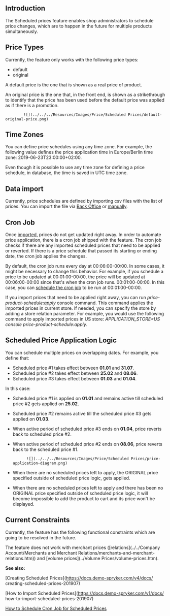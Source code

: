## Introduction

The Scheduled prices feature enables shop administrators to schedule price changes, which are to happen in the future for multiple products simultaneously.

## Price Types

Currently, the feature only works with the following price types:

* default
* original

A default price is the one that is shown as a real price of product.

An original price is the one that, in the front end, is shown as a strikethrough to identify that the price has been used before the default price was applied as if there is a promotion.

            ![](../../../Resources/Images/Price/Scheduled Prices/default-original-price.png)

## Time Zones

You can define price schedules using any time zone. For example, the following value defines the price application time in Europe/Berlin time zone: 2019-06-23T23:00:00+02:00.

Even though it is possible to use any time zone for defining a price schedule, in database, the time is saved in UTC time zone.

## Data import

Currently, price schedules are defined by importing csv files with the list of prices. You can import the file via [Back Office](https://documentation.spryker.com/administration_interface_guide/prices/creating-scheduled-prices-201907.htm) or [manually](https://documentation.spryker.com/tutorials/howtos/feature_howtos/ht-import-scheduled-prices-201907.htm).

## Cron Job

Once [imported](https://documentation.spryker.com/administration_interface_guide/prices/creating-scheduled-prices-201907.htm), prices do not get updated right away. In order to automate price application, there is a cron job shipped with the feature. The cron job checks if there are any imported scheduled prices that need to be applied or reverted. If there is a price schedule that passed its starting or ending date, the cron job applies the changes.

By default, the cron job runs every day at 00:06:00-00:00. In some cases, it might be necessary to change this behavior. For example, if you schedule a price to be updated at 00:01:00-00:00, the price will be updated at 00:06:00-00:00 since that's when the cron job runs. 00:01:00-00:00. In this case, you can [schedule the cron job](https://documentation.spryker.com/tutorials/howtos/feature_howtos/ht-schedule-cron-job-for-scheduled-prices-201907.htm) to be run at 00:01:00-00:00.

If you import prices that need to be applied right away, you can run <var>price-product-schedule:apply</var> console command. This command applies the imported prices in current store. If needed, you can specify the store by adding a store relation parameter. For example, you would use the following command to apply imported prices in US store: <var>APPLICATION_STORE=US console price-product-schedule:apply</var>.

## Scheduled Price Application Logic

You can schedule multiple prices on overlapping dates. For example, you define that:

* Scheduled price #1 takes effect between <b>01.01</b> and <b>31.07</b>.
* Scheduled price #2 takes effect between <b>25.02</b> and <b>08.06</b>.
* Scheduled price #3 takes effect between <b>01.03</b> and <b>01.04</b>.

In this case:

* Scheduled price #1 is applied on <b>01.01</b> and remains active till scheduled price #2 gets applied on <b>25.02</b>.
* Scheduled price #2 remains active till the scheduled price #3 gets applied on <b>01.03</b>.
* When active period of scheduled price #3 ends on <b>01.04</b>, price reverts back to scheduled price #2.
* When active period of scheduled price #2 ends on <b>08.06</b>, price reverts back to the scheduled price #1.

            ![](../../../Resources/Images/Price/Scheduled Prices/price-application-diagram.png)

* When there are no scheduled prices left to apply, the ORIGINAL price specified outside of scheduled price logic, gets applied.
* When there are no scheduled prices left to apply and there has been no ORIGINAL price specified outside of scheduled price logic, it will become impossible to add the product to cart and its price won't be displayed.

## Current Constraints

Currently, the feature has the following functional constraints which are going to be resolved in the future.

The feature does not work with merchant prices ([relations](../../Company Account/Merchants and Merchant Relations/merchants-and-merchant-relations.htm)) and [volume prices](../Volume Prices/volume-prices.htm).

**See also:**

[Creating Scheduled Prices](https://docs.demo-spryker.com/v4/docs/
creating-scheduled-prices-201907)

[How to Import Scheduled Prices](https://docs.demo-spryker.com/v1/docs/
how-to-import-scheduled-prices-201907)

[How to Schedule Cron Job for Scheduled Prices](https://docs.demo-spryker.com/v1/docs/how-to-schedule-cron-job-for-scheduled-prices-201907)
